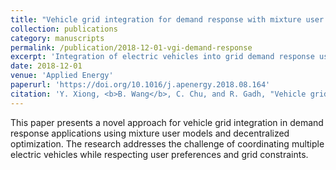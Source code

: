 ```yaml
---
title: "Vehicle grid integration for demand response with mixture user model and decentralized optimization"
collection: publications
category: manuscripts
permalink: /publication/2018-12-01-vgi-demand-response
excerpt: 'Integration of electric vehicles into grid demand response using mixture user models and decentralized optimization.'
date: 2018-12-01
venue: 'Applied Energy'
paperurl: 'https://doi.org/10.1016/j.apenergy.2018.08.164'
citation: 'Y. Xiong, <b>B. Wang</b>, C. Chu, and R. Gadh, "Vehicle grid integration for demand response with mixture user model and decentralized optimization," <i>Applied Energy</i>, vol. 231, pp. 481–493, Dec. 2018.'
---
```


This paper presents a novel approach for vehicle grid integration in demand response applications using mixture user models and decentralized optimization. The research addresses the challenge of coordinating multiple electric vehicles while respecting user preferences and grid constraints.

